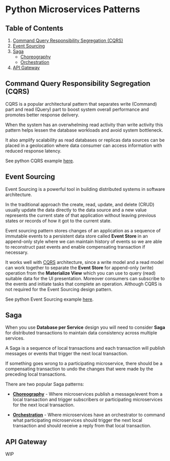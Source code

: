 # Python Microservices Patterns

## Table of Contents
1. [Command Query Responsibility Segregation (CQRS)](#cqrs)
1. [Event Sourcing](#event-sourcing)
1. [Saga](#saga)
    - [Choreography](#saga-choreography)
    - [Orchestration](#saga-orchestration)
1. [API Gateway](#api-gateway)

<div id="cqrs"/>

## Command Query Responsibility Segregation (CQRS)

CQRS is a popular architectural pattern that separates write (Command) part and read (Query) part to boost system overall performance and promotes better response delivery.

When the system has an overwhelming read activity than write activity this pattern helps lessen the database workloads and avoid system bottleneck.

It also amplify scalability as read databases or replicas data sources can be placed in a geolocation where data consumer can access information with reduced response latency.

See python CQRS example [here](https://github.com/roelzkie15/python-microservices-patterns/tree/master/cqrs-example).

<div id="event-sourcing"/>

## Event Sourcing

Event Sourcing is a powerful tool in building distributed systems in software architecture. 

In the traditional approach the create, read, update, and delete (CRUD) usually update the data directly to the data source and a new value represents the current state of that application without leaving previous states or records of how it got to the current state.

Event sourcing pattern stores changes of an application as a sequence of immutable events to a persistent data store called **Event Store** in an append-only style where we can maintain history of events so we are able to reconstruct past events and enable compensating transaction if necessary.

It works well with [CQRS](#cqrs) architecture, since a write model and a read model can work together to separate the **Event Store** for append-only (write) operation from the **Materialize View** which you can use to query (read) suitable data for the UI presentation. Moreover consumers can subscribe to the events and initiate tasks that complete an operation. Although CQRS is not required for the Event Sourcing design pattern.

See python Event Sourcing example [here](https://github.com/roelzkie15/python-microservices-patterns/tree/event-sourcing/event-sourcing-example).

<div id="saga"/>

## Saga
When you use **Database per Service** design you will need to consider **Saga** for distributed transactions to maintain data consistency across multiple services.

A Saga is a sequence of local transactions and each transaction will publish messages or events that trigger the next local transaction.

If something goes wrong to a participating microservice, there should be a compensating transaction to undo the changes that were made by the preceding local transactions.

There are two popular Saga patterns:

<div id="saga-choreography"/>

- [__Choreography__](https://github.com/roelzkie15/python-microservices-patterns/tree/master/saga-choreography-example) - Where microservices publish a message/event from a local transaction and trigger subscribers or participating microservices for the next local transaction.

<div id="saga-orchestration"/>

- [__Orchestration__](https://github.com/roelzkie15/python-microservices-patterns/tree/master/saga-orchestration-example) - Where microservices have an orchestrator to command what participating microservices should trigger the next local transaction and should receive a reply from that local transaction.


<div id="api-gateway"/>

## API Gateway

WIP
